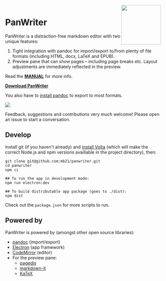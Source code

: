 <img src="icons/icon.png" align="right" width="128">

# PanWriter

PanWriter is a distraction-free markdown editor with two unique features:

1. Tight integration with pandoc for import/export to/from plenty of file formats (including HTML, docx, LaTeX and EPUB).
2. Preview pane that can show pages – including page breaks etc. Layout adjustments are immediately reflected in the preview.

Read the **[MANUAL](https://www.panwriter.com/MANUAL.html)** for more info.

**[Download PanWriter](https://www.panwriter.com)**

You also have to [install pandoc](https://pandoc.org/installing.html) to export to most formats.

![](screenshot.png)

Feedback, suggestions and contributions very much welcome! Please open an issue to start a conversation.


## Develop

Install git (if you haven't already) and [install Volta](https://docs.volta.sh/guide/getting-started) (which will make the correct Node.js and npm versions availlable in the project directory), then:

    git clone git@github.com:mb21/panwriter.git
    cd panwriter
    npm ci

    ## To run the app in development mode:
    npm run electron:dev

    ## To build distributable app package (goes to ./dist):
    npm dist

Check out the `package.json` for more scripts to run.


## Powered by

PanWriter is powered by (amongst other open source libraries):

- [pandoc](http://pandoc.org) (import/export)
- [Electron](https://electronjs.org) (app framework)
- [CodeMirror](https://codemirror.net) (editor)
- For the preview pane:
    - [pagedjs](https://gitlab.pagedmedia.org/tools/pagedjs)
    - [markdown-it](https://github.com/markdown-it/markdown-it#markdown-it)
    - [KaTeX](https://katex.org)
